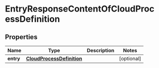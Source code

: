 # EntryResponseContentOfCloudProcessDefinition

## Properties
Name | Type | Description | Notes
------------ | ------------- | ------------- | -------------
**entry** | [**CloudProcessDefinition**](CloudProcessDefinition.md) |  |  [optional]
